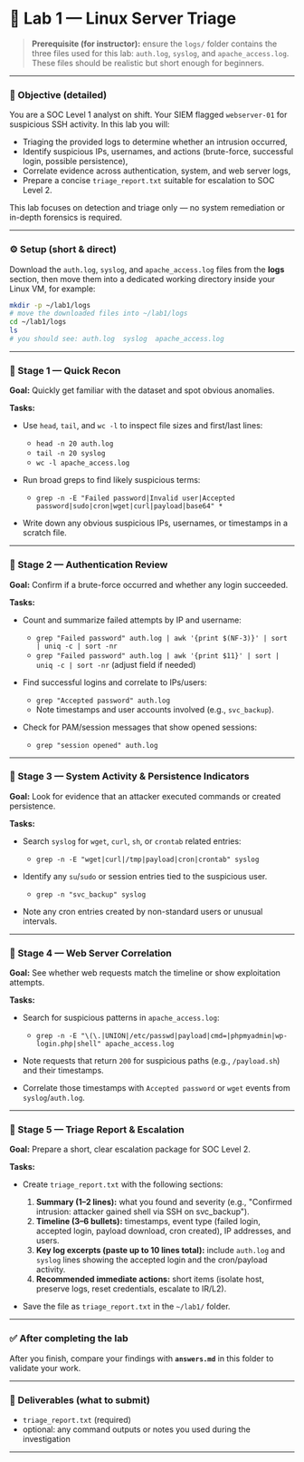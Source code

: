 # 🧠 Lab 1 — Linux Server Triage

> **Prerequisite (for instructor):** ensure the `logs/` folder contains the three files used for this lab: `auth.log`, `syslog`, and `apache_access.log`. These files should be realistic but short enough for beginners.

---

### 🎯 Objective (detailed)

You are a SOC Level 1 analyst on shift. Your SIEM flagged `webserver-01` for suspicious SSH activity. In this lab you will:

* Triaging the provided logs to determine whether an intrusion occurred,
* Identify suspicious IPs, usernames, and actions (brute-force, successful login, possible persistence),
* Correlate evidence across authentication, system, and web server logs,
* Prepare a concise `triage_report.txt` suitable for escalation to SOC Level 2.

This lab focuses on detection and triage only — no system remediation or in-depth forensics is required.

---

### ⚙️ Setup (short & direct)

Download the `auth.log`, `syslog`, and `apache_access.log` files from the **logs** section, then move them into a dedicated working directory inside your Linux VM, for example:

```bash
mkdir -p ~/lab1/logs
# move the downloaded files into ~/lab1/logs
cd ~/lab1/logs
ls
# you should see: auth.log  syslog  apache_access.log
```

---

### 🧩 Stage 1 — Quick Recon

**Goal:** Quickly get familiar with the dataset and spot obvious anomalies.

**Tasks:**

* Use `head`, `tail`, and `wc -l` to inspect file sizes and first/last lines:

  * `head -n 20 auth.log`
  * `tail -n 20 syslog`
  * `wc -l apache_access.log`
* Run broad greps to find likely suspicious terms:

  * `grep -n -E "Failed password|Invalid user|Accepted password|sudo|cron|wget|curl|payload|base64" *`
* Write down any obvious suspicious IPs, usernames, or timestamps in a scratch file.

---

### 🧩 Stage 2 — Authentication Review

**Goal:** Confirm if a brute-force occurred and whether any login succeeded.

**Tasks:**

* Count and summarize failed attempts by IP and username:

  * `grep "Failed password" auth.log | awk '{print $(NF-3)}' | sort | uniq -c | sort -nr`
  * `grep "Failed password" auth.log | awk '{print $11}' | sort | uniq -c | sort -nr` (adjust field if needed)
* Find successful logins and correlate to IPs/users:

  * `grep "Accepted password" auth.log`
  * Note timestamps and user accounts involved (e.g., `svc_backup`).
* Check for PAM/session messages that show opened sessions:

  * `grep "session opened" auth.log`

---

### 🧩 Stage 3 — System Activity & Persistence Indicators

**Goal:** Look for evidence that an attacker executed commands or created persistence.

**Tasks:**

* Search `syslog` for `wget`, `curl`, `sh`, or `crontab` related entries:

  * `grep -n -E "wget|curl|/tmp|payload|cron|crontab" syslog`
* Identify any `su`/`sudo` or session entries tied to the suspicious user.

  * `grep -n "svc_backup" syslog`
* Note any cron entries created by non-standard users or unusual intervals.

---

### 🧩 Stage 4 — Web Server Correlation

**Goal:** See whether web requests match the timeline or show exploitation attempts.

**Tasks:**

* Search for suspicious patterns in `apache_access.log`:

  * `grep -n -E "\(\.|UNION|/etc/passwd|payload|cmd=|phpmyadmin|wp-login.php|shell" apache_access.log`
* Note requests that return `200` for suspicious paths (e.g., `/payload.sh`) and their timestamps.
* Correlate those timestamps with `Accepted password` or `wget` events from `syslog`/`auth.log`.

---

### 🧩 Stage 5 — Triage Report & Escalation

**Goal:** Prepare a short, clear escalation package for SOC Level 2.

**Tasks:**

* Create `triage_report.txt` with the following sections:

  1. **Summary (1–2 lines):** what you found and severity (e.g., "Confirmed intrusion: attacker gained shell via SSH on svc_backup").
  2. **Timeline (3–6 bullets):** timestamps, event type (failed login, accepted login, payload download, cron created), IP addresses, and users.
  3. **Key log excerpts (paste up to 10 lines total):** include `auth.log` and `syslog` lines showing the accepted login and the cron/payload activity.
  4. **Recommended immediate actions:** short items (isolate host, preserve logs, reset credentials, escalate to IR/L2).
* Save the file as `triage_report.txt` in the `~/lab1/` folder.

---

### ✅ After completing the lab

After you finish, compare your findings with **`answers.md`** in this folder to validate your work.

---

### 📂 Deliverables (what to submit)

* `triage_report.txt` (required)
* optional: any command outputs or notes you used during the investigation

---
